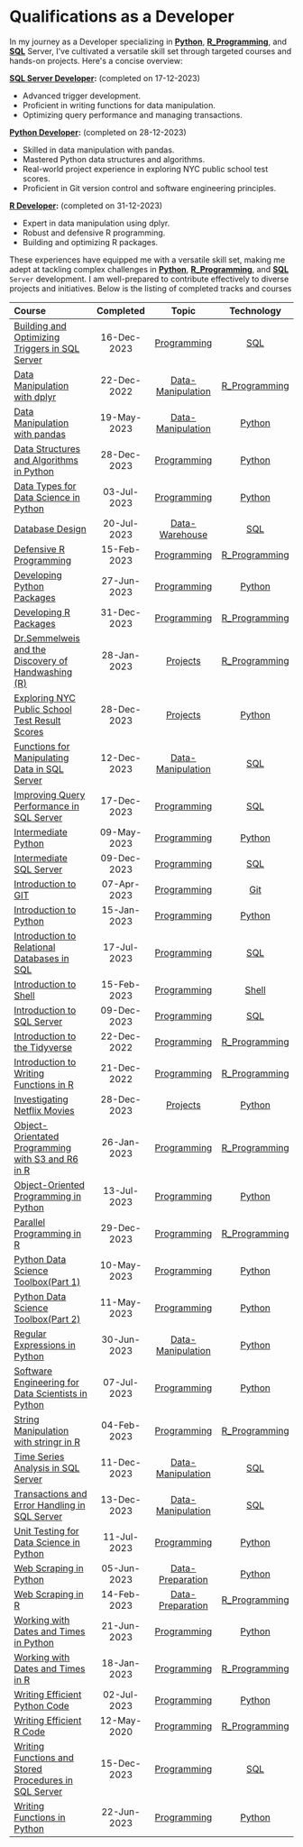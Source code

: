 # Qualifications as a Developer

In my journey as a Developer specializing in **[Python](https://github.com/Katsuvest/Python)**, **[R_Programming](https://github.com/Katsuvest/R_Programming)**, and **[SQL](https://github.com/Katsuvest/SQL)** Server, I've cultivated a versatile skill set through targeted courses and hands-on projects. Here's a concise overview:

**[SQL Server Developer](https://github.com/Katsuvest/Developer/blob/master/SQL_Server_Developer.pdf):** (completed on 17-12-2023)
* Advanced trigger development.
* Proficient in writing functions for data manipulation.
* Optimizing query performance and managing transactions.

**[Python Developer](https://github.com/Katsuvest/Developer/blob/master/Python_Developer.pdf):** (completed on 28-12-2023)
* Skilled in data manipulation with pandas.
* Mastered Python data structures and algorithms.
* Real-world project experience in exploring NYC public school test scores.
* Proficient in Git version control and software engineering principles.

**[R Developer](https://github.com/Katsuvest/Developer/blob/master/R_Developer.pdf):** (completed on 31-12-2023)
* Expert in data manipulation using dplyr.
* Robust and defensive R programming.
* Building and optimizing R packages.
  
These experiences have equipped me with a versatile skill set, making me adept at tackling complex challenges in **[Python](https://github.com/Katsuvest/Python)**, **[R_Programming](https://github.com/Katsuvest/R_Programming)**, and **[SQL](https://github.com/Katsuvest/SQL)** `Server` development. I am well-prepared to contribute effectively to diverse projects and initiatives.  Below is the listing of completed tracks and courses

|                                                                               Course                                                                                |  Completed   |                                      Topic                                       |                          Technology                          |
| :------------------------------------------------------------------------------------------------------------------------------------------------------------------ | :----------: | :------------------------------------------------------------------------------: | :----------------------------------------------------------: |
| [Building and Optimizing Triggers in SQL Server](https://github.com/Katsuvest/Programming/tree/master/Building_and_Optimizing_Triggers_in_SQL_Server)               |  16-Dec-2023 |       [Programming](https://github.com/Katsuvest/Programming/tree/master/)       |            [SQL](https://github.com/Katsuvest/SQL)           |
| [Data Manipulation with dplyr](https://github.com/Katsuvest/Data-Manipulation/tree/master/Data_Manipulation_with_dplyr)                                             |  22-Dec-2022 | [Data-Manipulation](https://github.com/Katsuvest/Data-Manipulation/tree/master/) |  [R_Programming](https://github.com/Katsuvest/R_Programming) |
| [Data Manipulation with pandas](https://github.com/Katsuvest/Data-Manipulation/tree/master/Data_Manipulation_with_pandas)                                           |  19-May-2023 | [Data-Manipulation](https://github.com/Katsuvest/Data-Manipulation/tree/master/) |         [Python](https://github.com/Katsuvest/Python)        |
| [Data Structures and Algorithms in Python](https://github.com/Katsuvest/Programming/tree/master/Data_Structures_and_Algorithms_in_Python)                           |  28-Dec-2023 |       [Programming](https://github.com/Katsuvest/Programming/tree/master/)       |         [Python](https://github.com/Katsuvest/Python)        |
| [Data Types for Data Science in Python](https://github.com/Katsuvest/Programming/tree/master/Data_Types_for_Data_Science_in_Python)                                 |  03-Jul-2023 |       [Programming](https://github.com/Katsuvest/Programming/tree/master/)       |         [Python](https://github.com/Katsuvest/Python)        |
| [Database Design](https://github.com/Katsuvest/Data-Warehouse/tree/master/Database_Design)                                                                          |  20-Jul-2023 |    [Data-Warehouse](https://github.com/Katsuvest/Data-Warehouse/tree/master/)    |            [SQL](https://github.com/Katsuvest/SQL)           |
| [Defensive R Programming](https://github.com/Katsuvest/Programming/tree/master/Defensive_R_Programming)                                                             |  15-Feb-2023 |       [Programming](https://github.com/Katsuvest/Programming/tree/master/)       |  [R_Programming](https://github.com/Katsuvest/R_Programming) |
| [Developing Python Packages](https://github.com/Katsuvest/Programming/tree/master/Developing_Python_Packages)                                                       |  27-Jun-2023 |       [Programming](https://github.com/Katsuvest/Programming/tree/master/)       |         [Python](https://github.com/Katsuvest/Python)        |
| [Developing R Packages](https://github.com/Katsuvest/Programming/tree/master/Developing_R_Packages)                                                                 |  31-Dec-2023 |       [Programming](https://github.com/Katsuvest/Programming/tree/master/)       |  [R_Programming](https://github.com/Katsuvest/R_Programming) |
| [Dr.Semmelweis and the Discovery of Handwashing (R)](https://github.com/Katsuvest/Projects/tree/master/Dr.Semmelweis_and_the_Discovery_of_Handwashing_(R))          |  28-Jan-2023 |          [Projects](https://github.com/Katsuvest/Projects/tree/master/)          |  [R_Programming](https://github.com/Katsuvest/R_Programming) |
| [Exploring  NYC Public School Test Result Scores](https://github.com/Katsuvest/Projects/tree/master/Exploring__NYC_Public_School_Test_Result_Scores)                |  28-Dec-2023 |          [Projects](https://github.com/Katsuvest/Projects/tree/master/)          |         [Python](https://github.com/Katsuvest/Python)        |
| [Functions for Manipulating Data in SQL Server](https://github.com/Katsuvest/Data-Manipulation/tree/master/Functions_for_Manipulating_Data_in_SQL_Server)           |  12-Dec-2023 | [Data-Manipulation](https://github.com/Katsuvest/Data-Manipulation/tree/master/) |            [SQL](https://github.com/Katsuvest/SQL)           |
| [Improving Query Performance in SQL Server](https://github.com/Katsuvest/Programming/tree/master/Improving_Query_Performance_in_SQL_Server)                         |  17-Dec-2023 |       [Programming](https://github.com/Katsuvest/Programming/tree/master/)       |            [SQL](https://github.com/Katsuvest/SQL)           |
| [Intermediate Python](https://github.com/Katsuvest/Programming/tree/master/Intermediate_Python)                                                                     |  09-May-2023 |       [Programming](https://github.com/Katsuvest/Programming/tree/master/)       |         [Python](https://github.com/Katsuvest/Python)        |
| [Intermediate SQL Server](https://github.com/Katsuvest/Programming/tree/master/Intermediate_SQL_Server)                                                             |  09-Dec-2023 |       [Programming](https://github.com/Katsuvest/Programming/tree/master/)       |            [SQL](https://github.com/Katsuvest/SQL)           |
| [Introduction to GIT](https://github.com/Katsuvest/Programming/tree/master/Introduction_to_GIT)                                                                     |  07-Apr-2023 |       [Programming](https://github.com/Katsuvest/Programming/tree/master/)       |            [Git](https://github.com/Katsuvest/GIT)           |
| [Introduction to Python](https://github.com/Katsuvest/Programming/tree/master/Introduction_to_Python)                                                               |  15-Jan-2023 |       [Programming](https://github.com/Katsuvest/Programming/tree/master/)       |         [Python](https://github.com/Katsuvest/Python)        |
| [Introduction to Relational Databases in SQL](https://github.com/Katsuvest/Programming/tree/master/Introduction_to_Relational_Databases_in_SQL)                     |  17-Jul-2023 |       [Programming](https://github.com/Katsuvest/Programming/tree/master/)       |            [SQL](https://github.com/Katsuvest/SQL)           |
| [Introduction to Shell](https://github.com/Katsuvest/Programming/tree/master/Introduction_to_Shell)                                                                 |  15-Feb-2023 |       [Programming](https://github.com/Katsuvest/Programming/tree/master/)       |          [Shell](https://github.com/Katsuvest/Shell)         |
| [Introduction to SQL Server](https://github.com/Katsuvest/Programming/tree/master/Introduction_to_SQL_Server)                                                       |  09-Dec-2023 |       [Programming](https://github.com/Katsuvest/Programming/tree/master/)       |            [SQL](https://github.com/Katsuvest/SQL)           |
| [Introduction to the Tidyverse](https://github.com/Katsuvest/Programming/tree/master/Introduction_to_the_Tidyverse)                                                 |  22-Dec-2022 |       [Programming](https://github.com/Katsuvest/Programming/tree/master/)       |  [R_Programming](https://github.com/Katsuvest/R_Programming) |
| [Introduction to Writing Functions in R](https://github.com/Katsuvest/Programming/tree/master/Introduction_to_Writing_Functions_in_R)                               |  21-Dec-2022 |       [Programming](https://github.com/Katsuvest/Programming/tree/master/)       |  [R_Programming](https://github.com/Katsuvest/R_Programming) |
| [Investigating Netflix Movies](https://github.com/Katsuvest/Projects/tree/master/Investigating_Netflix_Movies)                                                      |  28-Dec-2023 |          [Projects](https://github.com/Katsuvest/Projects/tree/master/)          |         [Python](https://github.com/Katsuvest/Python)        |
| [Object-Orientated Programming with S3 and R6 in R](https://github.com/Katsuvest/Programming/tree/master/Object-Orientated_Programming_with_S3_and_R6_in_R)         |  26-Jan-2023 |       [Programming](https://github.com/Katsuvest/Programming/tree/master/)       |  [R_Programming](https://github.com/Katsuvest/R_Programming) |
| [Object-Oriented Programming in Python](https://github.com/Katsuvest/Programming/tree/master/Object-Oriented_Programming_in_Python)                                 |  13-Jul-2023 |       [Programming](https://github.com/Katsuvest/Programming/tree/master/)       |         [Python](https://github.com/Katsuvest/Python)        |
| [Parallel Programming in R](https://github.com/Katsuvest/Programming/tree/master/Parallel_Programming_in_R)                                                         |  29-Dec-2023 |       [Programming](https://github.com/Katsuvest/Programming/tree/master/)       |  [R_Programming](https://github.com/Katsuvest/R_Programming) |
| [Python Data Science Toolbox(Part 1)](https://github.com/Katsuvest/Programming/tree/master/Python_Data_Science_Toolbox(Part_1))                                     |  10-May-2023 |       [Programming](https://github.com/Katsuvest/Programming/tree/master/)       |         [Python](https://github.com/Katsuvest/Python)        |
| [Python Data Science Toolbox(Part 2)](https://github.com/Katsuvest/Programming/tree/master/Python_Data_Science_Toolbox(Part_2))                                     |  11-May-2023 |       [Programming](https://github.com/Katsuvest/Programming/tree/master/)       |         [Python](https://github.com/Katsuvest/Python)        |
| [Regular Expressions in Python](https://github.com/Katsuvest/Data-Manipulation/tree/master/Regular_Expressions_in_Python)                                           |  30-Jun-2023 | [Data-Manipulation](https://github.com/Katsuvest/Data-Manipulation/tree/master/) |         [Python](https://github.com/Katsuvest/Python)        |
| [Software Engineering for Data Scientists in Python](https://github.com/Katsuvest/Programming/tree/master/Software_Engineering_for_Data_Scientists_in_Python)       |  07-Jul-2023 |       [Programming](https://github.com/Katsuvest/Programming/tree/master/)       |         [Python](https://github.com/Katsuvest/Python)        |
| [String Manipulation with stringr in R](https://github.com/Katsuvest/Programming/tree/master/String_Manipulation_with_stringr_in_R)                                 |  04-Feb-2023 |       [Programming](https://github.com/Katsuvest/Programming/tree/master/)       |  [R_Programming](https://github.com/Katsuvest/R_Programming) |
| [Time Series Analysis in SQL Server](https://github.com/Katsuvest/Data-Manipulation/tree/master/Time_Series_Analysis_in_SQL_Server)                                 |  11-Dec-2023 | [Data-Manipulation](https://github.com/Katsuvest/Data-Manipulation/tree/master/) |            [SQL](https://github.com/Katsuvest/SQL)           |
| [Transactions and Error Handling in SQL Server](https://github.com/Katsuvest/Data-Manipulation/tree/master/Transactions_and_Error_Handling_in_SQL_Server)           |  13-Dec-2023 | [Data-Manipulation](https://github.com/Katsuvest/Data-Manipulation/tree/master/) |            [SQL](https://github.com/Katsuvest/SQL)           |
| [Unit Testing for Data Science in Python](https://github.com/Katsuvest/Programming/tree/master/Unit_Testing_for_Data_Science_in_Python)                             |  11-Jul-2023 |       [Programming](https://github.com/Katsuvest/Programming/tree/master/)       |         [Python](https://github.com/Katsuvest/Python)        |
| [Web Scraping in Python](https://github.com/Katsuvest/Data-Preparation/tree/master/Web_Scraping_in_Python)                                                          |  05-Jun-2023 |  [Data-Preparation](https://github.com/Katsuvest/Data-Preparation/tree/master/)  |         [Python](https://github.com/Katsuvest/Python)        |
| [Web Scraping in R](https://github.com/Katsuvest/Data-Preparation/tree/master/Web_Scraping_in_R)                                                                    |  14-Feb-2023 |  [Data-Preparation](https://github.com/Katsuvest/Data-Preparation/tree/master/)  |  [R_Programming](https://github.com/Katsuvest/R_Programming) |
| [Working with Dates and Times in Python](https://github.com/Katsuvest/Programming/tree/master/Working_with_Dates_and_Times_in_Python)                               |  21-Jun-2023 |       [Programming](https://github.com/Katsuvest/Programming/tree/master/)       |         [Python](https://github.com/Katsuvest/Python)        |
| [Working with Dates and Times in R](https://github.com/Katsuvest/Programming/tree/master/Working_with_Dates_and_Times_in_R)                                         |  18-Jan-2023 |       [Programming](https://github.com/Katsuvest/Programming/tree/master/)       |  [R_Programming](https://github.com/Katsuvest/R_Programming) |
| [Writing Efficient Python Code](https://github.com/Katsuvest/Programming/tree/master/Writing_Efficient_Python_Code)                                                 |  02-Jul-2023 |       [Programming](https://github.com/Katsuvest/Programming/tree/master/)       |         [Python](https://github.com/Katsuvest/Python)        |
| [Writing Efficient R Code](https://github.com/Katsuvest/Programming/tree/master/Writing_Efficient_R_Code)                                                           |  12-May-2020 |       [Programming](https://github.com/Katsuvest/Programming/tree/master/)       |  [R_Programming](https://github.com/Katsuvest/R_Programming) |
| [Writing Functions and Stored Procedures in SQL Server](https://github.com/Katsuvest/Programming/tree/master/Writing_Functions_and_Stored_Procedures_in_SQL_Server) |  15-Dec-2023 |       [Programming](https://github.com/Katsuvest/Programming/tree/master/)       |            [SQL](https://github.com/Katsuvest/SQL)           |
| [Writing Functions in Python](https://github.com/Katsuvest/Programming/tree/master/Writing_Functions_in_Python)                                                     |  22-Jun-2023 |       [Programming](https://github.com/Katsuvest/Programming/tree/master/)       |         [Python](https://github.com/Katsuvest/Python)        |
